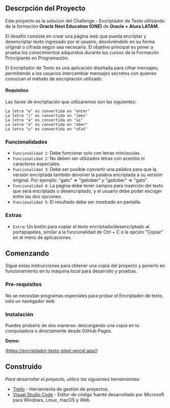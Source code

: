 ## Descrpción del Proyecto

Este proyecto es la solucion del Challenge - Encriptador de Texto utilizando de la formación **Oracle Next Education (ONE)** de **Oracle + Alura LATAM**.

El desafío consiste en crear una página web que pueda encriptar y desencriptar texto ingresado por el usuario, devolviéndolo en su forma original o cifrada según sea necesario. El objetivo principal es poner a prueba los conocimientos adquiridos durante los cursos de la Formación Principiante en Programación.

El Encriptador de Texto es una aplicación diseñada para cifrar mensajes, permitiendo a los usuarios intercambiar mensajes secretos con quienes conozcan el método de encriptación utilizado.

#### Requisitos

Las llaves de encriptación que utilizaremos son las siguientes:

```
La letra "e" es convertida en "enter"
La letra "i" es convertida en "imes"
La letra "a" es convertida en "ai"
La letra "o" es convertida en "ober"
La letra "u" es convertida en "ufat"
```

### Funcionalidades

- `Funcionalidad 1`: Debe funcionar solo con letras minúsculas.
- `Funcionalidad 2`: No deben ser utilizados letras con acentos ni caracteres especiales.
- `Funcionalidad 3`: Debe ser posible convertir una palabra para que la versión encriptada también devolver la palabra encriptada a su versión original. Por ejemplo: "gato" => "gaitober" y "gaitober" => "gato".
- `Funcionalidad 4`: La página debe tener campos para inserción del texto que será encriptado o desencriptado, y el usuario debe poder escoger entre las dos opciones.
- `Funcionalidad 5`: El resultado debe ser mostrado en pantalla.

### Extras

- `Extra`: Un botón para copiar el texto encriptado/desencriptado al portapapeles, similar a la funcionalidad de Ctrl + C o la opción "Copiar" en el menú de aplicaciones.

## Comenzando 

Sigue estas instrucciones para obtener una copia del proyecto y ponerlo en funcionamiento en tu máquina local para desarrollo y pruebas.

### Pre-requisitos

No se necesitan programas especiales para probar el Encriptador de texto, solo un navegador web

### Instalación

Puedes probarlo de dos maneras: descargando una copia en tu computadora o directamente desde GitHub Pages.

**Demo:**

(https://encriptador-texto-steel.vercel.app/)

## Construido

_Para desarrollar el proyecto, utilice las siguientes herramientas:_

* [Trello](https://trello.com/es) - Herramienta de gestión de proyectos.
* [Visual Studio Code](https://code.visualstudio.com/) - Editor de código fuente desarrollado por Microsoft para Windows, Linux, macOS y Web.
